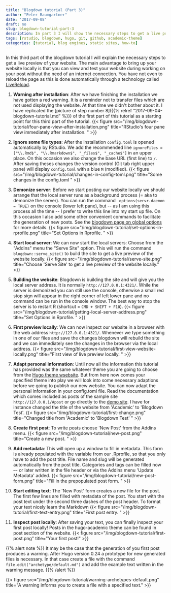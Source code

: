 ```yaml
---
title: "Blogdown tutorial (Part 3)"
author: "Peter Baumgartner"
date: '2017-09-08'
draft: no
slug: blogdown-tutorial-part-3
description: In part 3 I will show the necessary steps to get a live preview of the website.
tags: [rstudio, blogdown, hugo, git, github, academic-theme]
categories: [tutorial, blog engines, static sites, how-to]
---
```


In this third part of the blogdown tutorial I will explain the necessary steps to get a live preview of your website. The main advantage to bring up your website locally is that you can view and test your website during working on your post without the need of an internet connection. You have not even  to reload the page as this is done automatically through a technology called [LiveReload](http://livereload.com/).



1. **Warning after installation**: After we have finishing the installation we have gotten a red warning. It is a reminder not to transfer files which are not used displaying the website. At that time we didn't bother about it. I have replicated the [picture of step number 8]({{% relref "2017-09-04-blogdown-tutorial.md" %}}) of the first part of this tutorial as a starting point for this third part of the tutorial. {{< figure src="/img/blogdown-tutorial/four-pane-view-after-installation.png" title="RStudio's four pane view immediately after installation. " >}}

2. **Ignore some file types**: After the installation `config.toml` is opened automatically by RStudio. We add the recommended line `ignoreFiles = ["\\.Rmd$", "\\.Rmarkdown$", "_files$", "_cache$"]` in an upper place. On this occasion we also change the base URL (first line) to `/`. After saving theses changes the version control (Git tab right upper pane) will display `config.toml` with a blue `M` (modified). {{< figure src="/img/blogdown-tutorial/changes-in-config-toml.png" title="Some changes in the config.toml " >}}

3. **Demonize server**: Before we start posting our website locally we should arrange that the local server runs as a background process (= aka to demonize the server). You can run the command `
options(servr.daemon = TRUE)` on the console (lower left pane), but -- as I am using this process all the time -- I prefer to write this line into my start up file. On this occasion I also add some other convenient commands to facilitate the generation of new posts. See the [blogdown page on global options](https://bookdown.org/yihui/blogdown/global-options.html) for more details.  {{< figure src="/img/blogdown-tutorial/set-options-in-rprofile.png" title="Set Options in Rprofile. " >}}

4. **Start local server**: We can now start the local servers: Choose from the "Addins" menu the "Serve Site" option. This will run the command `blogdown::serve_site()` to build the site to get a live preview of the website locally.  {{< figure src="/img/blogdown-tutorial/serve-site.png" title="Choose 'Serve Site' to get a live preview of the website locally." >}}

5. **Building the website**: Blogdown is building the site and will give you the local server address. It is normally `http://127.0.0.1:4321/`. While the server is demonized you can still use the console, otherwise a small red stop sign will appear in the right corner of left lower pane and no command can be run in the console window. The best way to stop the server is to restart R (shortcut = `CMD + SHIFT + F10`). {{< figure src="/img/blogdown-tutorial/getting-local-server-address.png" title="Set Options in Rprofile. " >}}

6. **First preview locally**: We can now inspect our website in a browser with the web address `http://127.0.0.1:4321/`. Whenever we type something in one of our files and save the changes blogdown will rebuild the site and we can immediately see the changes in the browser via the local address. {{< figure src="/img/blogdown-tutorial/first-view-website-locally.png" title="First view of live preview locally. " >}} 

7. **Adapt personal information**: Until now all the information this tutorial has provided was the same whatever theme you are going to choose from the [Hugo theme wsebsite](https://themes.gohugo.io/). But from here now comes your specified theme into play we will look into some necessary adaptions before we going to publish our new website. You can now adapt the personal information in your config.toml file. Read the documentation which comes included as posts of the sample site `http://127.0.0.1/#post` or go directly to the [demo site](https://sourcethemes.com/academic/). I have for instance changed the title of the website from 'Academic' to 'Blogdown Test'. {{< figure src="/img/blogdown-tutorial/first-change.png" title="Changed title from 'Academic' to 'Blogdown Test' " >}}

8. **Create first post**: To write posts choose 'New Post' from the Addins menu. {{< figure src="/img/blogdown-tutorial/new-post.png" title="Create a new post. " >}} 

9. **Add metadata**: This will open up a window to fill in metadata. This form is already populated with the variable from our .Rprofile, so that you only have to add the post title. File name and slug will be generated automatically from the post title. Categories and tags can be filled now –- or later written in the file header or via the Addins menu 'Update Metadata' added. {{< figure src="/img/blogdown-tutorial/new-post-form.png" title="Fill in the prepopulated post form. " >}}

10. **Start editing text**: The 'New Post' form creates a new file for the post. The first few lines are filled with metadata of the post. You start with the post text under the second three dashes of the post header. To format your text nicely learn the Markdown  {{< figure src="/img/blogdown-tutorial/first-text-entry.png" title="First post entry. " >}}

11. **Inspect post locally**: After saving your text, you can finally inspect your first post locally! Posts in the hugo-academic theme can be found in post section of the website. {{< figure src="/img/blogdown-tutorial/first-post.png" title="Your first post!" >}}


{{% alert note %}}
It may be the case that the generation of you first post produces a warning. After Hugo version 0.24 a prototype for new generated files is necessary. In that case create a file with the command `file.edit("archetype/default.md")` and add the example text written in the warning message.
{{% /alert %}}

{{< figure src="/img/blogdown-tutorial/warning-archetypes-default.png" title="A warning informs you to create a file with a specified text." >}}




